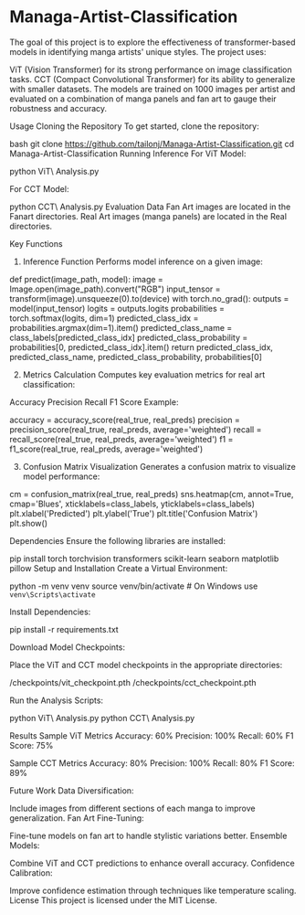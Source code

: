 # Managa-Artist-Classification
The goal of this project is to explore the effectiveness of transformer-based models in identifying manga artists' unique styles. The project uses:

ViT (Vision Transformer) for its strong performance on image classification tasks.
CCT (Compact Convolutional Transformer) for its ability to generalize with smaller datasets.
The models are trained on 1000 images per artist and evaluated on a combination of manga panels and fan art to gauge their robustness and accuracy.

Usage
Cloning the Repository
To get started, clone the repository:

bash
git clone https://github.com/tailonj/Managa-Artist-Classification.git
cd Managa-Artist-Classification
Running Inference
For ViT Model:

python ViT\ Analysis.py

For CCT Model:

python CCT\ Analysis.py
Evaluation Data
Fan Art images are located in the Fanart directories.
Real Art images (manga panels) are located in the Real directories.

Key Functions
1. Inference Function
Performs model inference on a given image:

def predict(image_path, model):
    image = Image.open(image_path).convert("RGB")
    input_tensor = transform(image).unsqueeze(0).to(device)
    with torch.no_grad():
        outputs = model(input_tensor)
        logits = outputs.logits
        probabilities = torch.softmax(logits, dim=1)
        predicted_class_idx = probabilities.argmax(dim=1).item()
        predicted_class_name = class_labels[predicted_class_idx]
        predicted_class_probability = probabilities[0, predicted_class_idx].item()
    return predicted_class_idx, predicted_class_name, predicted_class_probability, probabilities[0]
    
2. Metrics Calculation
Computes key evaluation metrics for real art classification:

Accuracy
Precision
Recall
F1 Score
Example:

accuracy = accuracy_score(real_true, real_preds)
precision = precision_score(real_true, real_preds, average='weighted')
recall = recall_score(real_true, real_preds, average='weighted')
f1 = f1_score(real_true, real_preds, average='weighted')

3. Confusion Matrix Visualization
Generates a confusion matrix to visualize model performance:

cm = confusion_matrix(real_true, real_preds)
sns.heatmap(cm, annot=True, cmap='Blues', xticklabels=class_labels, yticklabels=class_labels)
plt.xlabel('Predicted')
plt.ylabel('True')
plt.title('Confusion Matrix')
plt.show()

Dependencies
Ensure the following libraries are installed:

pip install torch torchvision transformers scikit-learn seaborn matplotlib pillow
Setup and Installation
Create a Virtual Environment:

python -m venv venv
source venv/bin/activate  # On Windows use `venv\Scripts\activate`

Install Dependencies:

pip install -r requirements.txt

Download Model Checkpoints:

Place the ViT and CCT model checkpoints in the appropriate directories:

/checkpoints/vit_checkpoint.pth
/checkpoints/cct_checkpoint.pth

Run the Analysis Scripts:

python ViT\ Analysis.py
python CCT\ Analysis.py

Results
Sample ViT Metrics
Accuracy: 60%
Precision: 100%
Recall: 60%
F1 Score: 75%

Sample CCT Metrics
Accuracy: 80%
Precision: 100%
Recall: 80%
F1 Score: 89%

Future Work
Data Diversification:

Include images from different sections of each manga to improve generalization.
Fan Art Fine-Tuning:

Fine-tune models on fan art to handle stylistic variations better.
Ensemble Models:

Combine ViT and CCT predictions to enhance overall accuracy.
Confidence Calibration:

Improve confidence estimation through techniques like temperature scaling.
License
This project is licensed under the MIT License.
